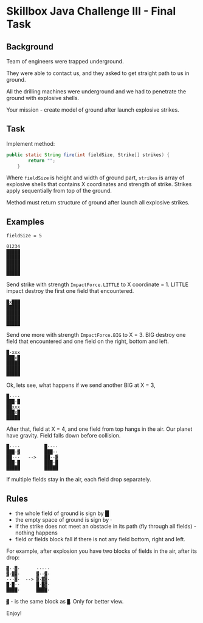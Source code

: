 # Skillbox Java Challenge III - Final Task

## Background

Team of engineers were trapped underground.

They were able to contact us, and they asked to 
get straight path to us in ground.

All the drilling machines were underground 
and we had to penetrate the ground with explosive shells.

Your mission - create model of ground after launch explosive strikes.

## Task

Implement method:

```java
public static String fire(int fieldSize, Strike[] strikes) {
        return "";
    }
```

Where `fieldSize` is height and width of ground part,
`strikes` is array of explosive shells that contains X coordinates
and strength of strike. Strikes apply sequentially from top of the ground.

Method must return structure of ground after launch all explosive strikes.

## Examples

`fieldSize = 5`

```
01234
█████
█████
█████
█████
█████
```

Send strike with strength `ImpactForce.LITTLE` to X coordinate = 1.
LITTLE impact destroy the first one field that encountered.

```
█x███
█████
█████
█████
█████
```

Send one more with strength `ImpactForce.BIG` to X = 3.
BIG destroy one field that encountered and one field on the
right, bottom and left.

```
█·xxx
███x█
█████
█████
█████
```

Ok, lets see, what happens if we send another BIG at X = 3,

```
█····
███·█
██xxx
███x█
█████
```

After that, field at X = 4, and one field from top hangs in the air.
Our planet have gravity. Field falls down before collision.
```
█····         █····   
███·▓         ███··
██···   -->   ██··▓
███·█         ███·█
█████         █████
```

If multiple fields stay in the air, each field drop separately.

## Rules

- the whole field of ground is sign by █
- the empty space of ground is sign by ·
- if the strike does not meet an obstacle
in its path (fly through all fields) - nothing happens
- field or fields block fall if there is not any field bottom, right and left.

For example, after explosion you have two blocks of fields in the air, after its drop:

```
▓··▓·      ·····
▓·▓▓·      ▓··▓·
···▓·  --> ▓·▓▓·
█·█··      █·█▓·
████·      ████·
```

`▓` - is the same block as  `█`. Only for better view.

Enjoy!